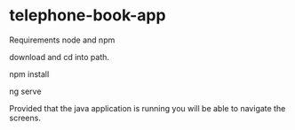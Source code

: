# telephone-book-app
Requirements
node and npm

download and cd into path.

npm install

ng serve

Provided that the java application is running you will be able to navigate the screens.
